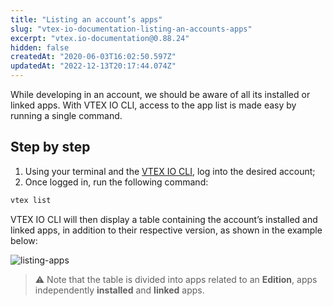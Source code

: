 ```yaml
---
title: "Listing an account’s apps"
slug: "vtex-io-documentation-listing-an-accounts-apps"
excerpt: "vtex.io-documentation@0.88.24"
hidden: false
createdAt: "2020-06-03T16:02:50.597Z"
updatedAt: "2022-12-13T20:17:44.074Z"
---
```


While developing in an account, we should be aware of all its installed or linked apps. With VTEX IO CLI, access to the app list is made easy by running a single command.

## Step by step

1. Using your terminal and the [VTEX IO CLI](https://developers.vtex.com/vtex-developer-docs/docs/vtex-io-documentation-vtex-io-cli-installment-and-command-reference#command-reference), log into the desired account;
2. Once logged in, run the following command:

```sh
vtex list
```

VTEX IO CLI will then display a table containing the account’s installed and linked apps, in addition to their respective version, as shown in the example below:

![listing-apps](https://raw.githubusercontent.com/vtexdocs/dev-portal-content/main/images/vtex-io-documentation-listing-an-accounts-apps-0.png)

> ⚠️ Note that the table is divided into apps related to an **Edition**, apps independently **installed** and **linked** apps.
